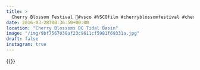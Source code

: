 ```yaml
---
title: >
  Cherry Blossom Festival 🌸#vsco #VSCOfilm #cherryblossomfestival #cherryblossom #washington #dc #travel
date: 2016-03-28T00:36:50+00:00
location: "Cherry Blossoms DC Tidal Basin"
image: "/img/9bf7567038af23c9611cf5981f69331a.jpg"
draft: false
instagram: true
---
```


{{<photo src="/img/9bf7567038af23c9611cf5981f69331a.jpg">}}
